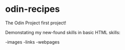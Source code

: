 # odin-recipes
The Odin Project first project!

Demonstating my new-found skills in basic HTML skills:

  -images
  -links
  -webpages
